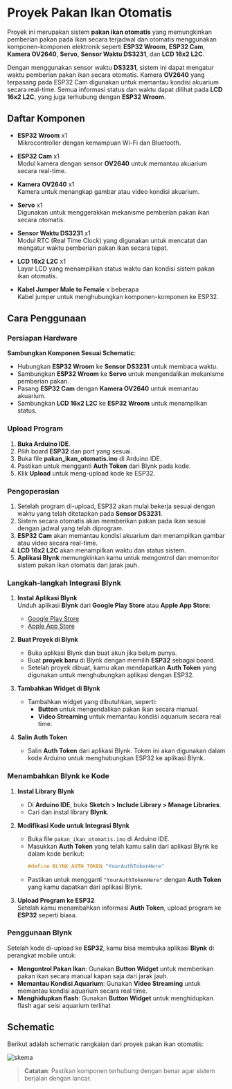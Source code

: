 # Proyek Pakan Ikan Otomatis

Proyek ini merupakan sistem **pakan ikan otomatis** yang memungkinkan pemberian pakan pada ikan secara terjadwal dan otomatis menggunakan komponen-komponen elektronik seperti **ESP32 Wroom**, **ESP32 Cam**, **Kamera OV2640**, **Servo**, **Sensor Waktu DS3231**, dan **LCD 16x2 L2C**.

Dengan menggunakan sensor waktu **DS3231**, sistem ini dapat mengatur waktu pemberian pakan ikan secara otomatis. Kamera **OV2640** yang terpasang pada ESP32 Cam digunakan untuk memantau kondisi akuarium secara real-time. Semua informasi status dan waktu dapat dilihat pada **LCD 16x2 L2C**, yang juga terhubung dengan **ESP32 Wroom**.

## Daftar Komponen ##

- **ESP32 Wroom** x1  
  Mikrocontroller dengan kemampuan Wi-Fi dan Bluetooth.
  
- **ESP32 Cam** x1  
  Modul kamera dengan sensor **OV2640** untuk memantau akuarium secara real-time.
  
- **Kamera OV2640** x1  
  Kamera untuk menangkap gambar atau video kondisi akuarium.

- **Servo** x1  
  Digunakan untuk menggerakkan mekanisme pemberian pakan ikan secara otomatis.

- **Sensor Waktu DS3231** x1  
  Modul RTC (Real Time Clock) yang digunakan untuk mencatat dan mengatur waktu pemberian pakan ikan secara tepat.

- **LCD 16x2 L2C** x1  
  Layar LCD yang menampilkan status waktu dan kondisi sistem pakan ikan otomatis.

- **Kabel Jumper Male to Female** x beberapa  
  Kabel jumper untuk menghubungkan komponen-komponen ke ESP32.



## Cara Penggunaan ##

### Persiapan Hardware ###
**Sambungkan Komponen Sesuai Schematic**:
- Hubungkan **ESP32 Wroom** ke **Sensor DS3231** untuk membaca waktu.
- Sambungkan **ESP32 Wroom** ke **Servo** untuk mengendalikan mekanisme pemberian pakan.
- Pasang **ESP32 Cam** dengan **Kamera OV2640** untuk memantau akuarium.
- Sambungkan **LCD 16x2 L2C** ke **ESP32 Wroom** untuk menampilkan status.

### Upload Program ###
1. **Buka Arduino IDE**.
2. Pilih board **ESP32** dan port yang sesuai.
3. Buka file **pakan_ikan_otomatis.ino** di Arduino IDE.
4. Pastikan untuk mengganti **Auth Token** dari Blynk pada kode.
5. Klik **Upload** untuk meng-upload kode ke ESP32.

### Pengoperasian ###
1. Setelah program di-upload, ESP32 akan mulai bekerja sesuai dengan waktu yang telah ditetapkan pada **Sensor DS3231**.
2. Sistem secara otomatis akan memberikan pakan pada ikan sesuai dengan jadwal yang telah diprogram.
3. **ESP32 Cam** akan memantau kondisi akuarium dan menampilkan gambar atau video secara real-time.
4. **LCD 16x2 L2C** akan menampilkan waktu dan status sistem.
5. **Aplikasi Blynk** memungkinkan kamu untuk mengontrol dan memonitor sistem pakan ikan otomatis dari jarak jauh.

### Langkah-langkah Integrasi Blynk

1. **Instal Aplikasi Blynk**  
   Unduh aplikasi **Blynk** dari **Google Play Store** atau **Apple App Store**:
   - [Google Play Store](https://play.google.com/store/apps/details?id=cc.blynk&hl=en&gl=US)
   - [Apple App Store](https://apps.apple.com/us/app/blynk/id1291731814)

2. **Buat Proyek di Blynk**  
   - Buka aplikasi Blynk dan buat akun jika belum punya.
   - Buat **proyek baru** di Blynk dengan memilih **ESP32** sebagai board.
   - Setelah proyek dibuat, kamu akan mendapatkan **Auth Token** yang digunakan untuk menghubungkan aplikasi dengan ESP32.

3. **Tambahkan Widget di Blynk**  
   - Tambahkan widget yang dibutuhkan, seperti:
     - **Button** untuk mengendalikan pakan ikan secara manual.
     - **Video Streaming** untuk memantau kondisi aquarium secara real time.
   
4. **Salin Auth Token**  
   - Salin **Auth Token** dari aplikasi Blynk. Token ini akan digunakan dalam kode Arduino untuk menghubungkan ESP32 ke aplikasi Blynk.

### Menambahkan Blynk ke Kode

1. **Instal Library Blynk**  
   - Di **Arduino IDE**, buka **Sketch > Include Library > Manage Libraries**.
   - Cari dan instal library **Blynk**.

2. **Modifikasi Kode untuk Integrasi Blynk**  
   - Buka file `pakan_ikan_otomatis.ino` di Arduino IDE.
   - Masukkan **Auth Token** yang telah kamu salin dari aplikasi Blynk ke dalam kode berikut:
     ```cpp
     #define BLYNK_AUTH_TOKEN "YourAuthTokenHere"
     ```
   - Pastikan untuk mengganti `"YourAuthTokenHere"` dengan **Auth Token** yang kamu dapatkan dari aplikasi Blynk.

3. **Upload Program ke ESP32**  
   Setelah kamu menambahkan informasi **Auth Token**, upload program ke **ESP32** seperti biasa.

### Penggunaan Blynk

Setelah kode di-upload ke **ESP32**, kamu bisa membuka aplikasi **Blynk** di perangkat mobile untuk:

- **Mengontrol Pakan Ikan**: Gunakan **Button Widget** untuk memberikan pakan ikan secara manual kapan saja dari jarak jauh.
- **Memantau Kondisi Aquarium**: Gunakan **Video Streaming** untuk memantau kondisi aquarium secara real time.
- **Menghidupkan flash**: Gunakan **Button Widget** untuk menghidupkan flash agar seisi aquarium terlihat

## Schematic ##

Berikut adalah schematic rangkaian dari proyek pakan ikan otomatis:

![skema](https://github.com/user-attachments/assets/f03115a8-cfc9-483d-adb4-57a7b51cae2f)


> **Catatan**: Pastikan komponen terhubung dengan benar agar sistem berjalan dengan lancar.

